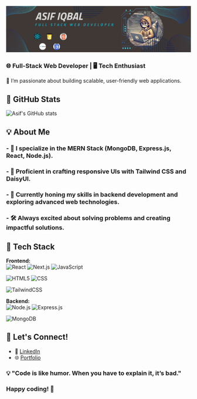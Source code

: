 <img src="https://raw.githubusercontent.com/asif883/asif883/refs/heads/main/images/git%20banner.png">

### 🌐 **Full-Stack Web Developer** | 🖥️ **Tech Enthusiast**  
🚀 I’m passionate about building scalable, user-friendly web applications.  

## 🌟 GitHub Stats
![Asif's GitHub stats](https://github-readme-stats.vercel.app/api?username=asif883&show_icons=true&theme=radical)

## 💡 About Me
### - 🔭 I specialize in the **MERN Stack (MongoDB, Express.js, React, Node.js)**.  
### - 🎨 Proficient in crafting responsive UIs with **Tailwind CSS** and **DaisyUI**.  
### - 🌱 Currently honing my skills in backend development and exploring advanced web technologies.  
### - 🛠️ Always excited about solving problems and creating impactful solutions.

  


## 💼 Tech Stack
**Frontend:**  
![React](https://img.shields.io/badge/-React-61DAFB?logo=react&logoColor=white)   ![Next.js](https://img.shields.io/badge/-Next.js-000000?logo=next.js&logoColor=white)
![JavaScript](https://img.shields.io/badge/-JavaScript-F7DF1E?logo=javascript&logoColor=black)


  
![HTML5](https://img.shields.io/badge/-HTML5-E34F26?logo=html5&logoColor=white)   ![CSS](https://img.shields.io/badge/-CSS-1572B6?logo=css3&logoColor=white)

![TailwindCSS](https://img.shields.io/badge/-TailwindCSS-06B6D4?logo=tailwindcss&logoColor=white) 




 

**Backend:**  
![Node.js](https://img.shields.io/badge/-Node.js-339933?logo=node.js&logoColor=white)  ![Express.js](https://img.shields.io/badge/-Express.js-000000?logo=express&logoColor=white) 
 
![MongoDB](https://img.shields.io/badge/-MongoDB-47A248?logo=mongodb&logoColor=white)  


## 💬 Let's Connect! 
- 💼 [LinkedIn](https://www.linkedin.com/in/asif-iqbal0)  
- 🌐 [Portfolio](https://asif-iqbal.vercel.app)  

### 💡 "Code is like humor. When you have to explain it, it’s bad."  

### Happy coding! 🚀  
